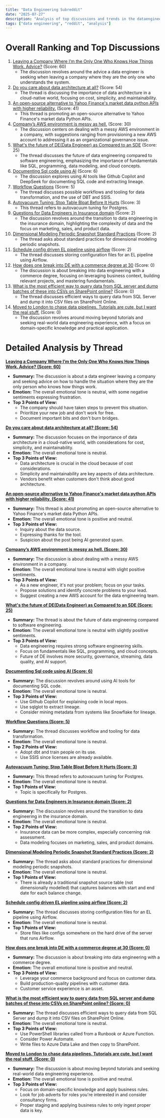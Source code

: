 ```yaml
---
title: "Data Engineering Subreddit"
date: "2025-07-27"
description: "Analysis of top discussions and trends in the dataengineering subreddit"
tags: ["data engineering", "reddit", "analysis"]
---
```


# Overall Ranking and Top Discussions
1.  [Leaving a Company Where I’m the Only One Who Knows How Things Work. Advice?](https://www.reddit.com/r/dataengineering/comments/1maloa5/leaving_a_company_where_im_the_only_one_who_knows/) (Score: 60)
    *   The discussion revolves around the advice a data engineer is seeking when leaving a company where they are the only one who understands the system.
2.  [Do you care about data architecture at all?](https://www.reddit.com/r/dataengineering/comments/1macii2/do_you_care_about_data_architecture_at_all/) (Score: 54)
    *   The thread is discussing the importance of data architecture in a cloud-native world, focusing on cost, simplicity, and maintainability.
3.  [An open-source alternative to Yahoo Finance's market data python APIs with higher reliability.](https://www.reddit.com/r/dataengineering/comments/1mab3ww/an_opensource_alternative_to_yahoo_finances/) (Score: 41)
    *   This thread is promoting an open-source alternative to Yahoo Finance's market data Python APIs.
4.  [Company’s AWS environment is messy as hell.](https://www.reddit.com/r/dataengineering/comments/1madx18/companys_aws_environment_is_messy_as_hell/) (Score: 30)
    *   The discussion centers on dealing with a messy AWS environment in a company, with suggestions ranging from provisioning a new AWS account to addressing it as an organizational governance issue.
5.  [What's the future of DE(Data Engineer) as Compared to an SDE](https://www.reddit.com/r/dataengineering/comments/1maijoh/whats_the_future_of_dedata_engineer_as_compared/) (Score: 25)
    *   The thread discusses the future of data engineering compared to software engineering, emphasizing the importance of fundamentals like SQL, programming, data modeling, and cloud concepts.
6.  [Documenting Sql code using AI](https://www.reddit.com/r/dataengineering/comments/1ma67b5/documenting_sql_code_using_ai/) (Score: 6)
    *   The discussion explores using AI tools like Github Copilot and DeepSeek for documenting SQL code and extracting lineage.
7.  [Workflow Questions](https://www.reddit.com/r/dataengineering/comments/1ma4aip/workflow_questions/) (Score: 5)
    *   The thread discusses possible workflows and tooling for data transformation, and the use of DBT and SSIS.
8.  [Autovacuum Tuning: Stop Table Bloat Before It Hurts](https://www.reddit.com/r/dataengineering/comments/1maqe1u/autovacuum_tuning_stop_table_bloat_before_it_hurts/) (Score: 3)
    *   This thread refers to autovacuum tuning for Postgres.
9.  [Questions for Data Engineers in Insurance domain](https://www.reddit.com/r/dataengineering/comments/1mag0x8/questions_for_data_engineers_in_insurance_domain/) (Score: 2)
    *   The discussion revolves around the transition to data engineering in the insurance domain, highlighting the complexity of data and the focus on marketing, sales, and product data.
10. [Dimensional Modeling Periodic Snapshot Standard Practices](https://www.reddit.com/r/dataengineering/comments/1marnw3/dimensional_modeling_periodic_snapshot_standard/) (Score: 2)
    *   The thread asks about standard practices for dimensional modeling periodic snapshots.
11. [Schedule config driven EL pipeline using airflow](https://www.reddit.com/r/dataengineering/comments/1mav3sj/schedule_config_driven_el_pipeline_using_airflow/) (Score: 2)
    *   The thread discusses storing configuration files for an EL pipeline using Airflow.
12. [How does one break into DE with a commerce degree at 30](https://www.reddit.com/r/dataengineering/comments/1maj6jg/how_does_one_break_into_de_with_a_commerce_degree/) (Score: 0)
    *   The discussion is about breaking into data engineering with a commerce degree, focusing on leveraging business context, building relevant projects, and mastering fundamentals.
13. [What is the most efficient way to query data from SQL server and dump batches of these into CSVs on SharePoint online?](https://www.reddit.com/r/dataengineering/comments/1majljq/what_is_the_most_efficient_way_to_query_data_from/) (Score: 0)
    *   The thread discusses efficient ways to query data from SQL Server and dump it into CSV files on SharePoint Online.
14. [Moved to London to chase data pipelines. Tutorials are cute, but I want the real stuff.](https://www.reddit.com/r/dataengineering/comments/1maopsk/moved_to_london_to_chase_data_pipelines_tutorials/) (Score: 0)
    *   The discussion revolves around moving beyond tutorials and seeking real-world data engineering experience, with a focus on domain-specific knowledge and practical application.

# Detailed Analysis by Thread
**[Leaving a Company Where I’m the Only One Who Knows How Things Work. Advice? (Score: 60)](https://www.reddit.com/r/dataengineering/comments/1maloa5/leaving_a_company_where_im_the_only_one_who_knows/)**
*  **Summary:** The discussion is about a data engineer leaving a company and seeking advice on how to handle the situation where they are the only person who knows how things work.
*  **Emotion:** The overall emotional tone is neutral, with some negative sentiments expressing frustration.
*  **Top 3 Points of View:**
    *   The company should have taken steps to prevent this situation.
    *   Prioritize your new job and don't work for free.
    *   Document important bits and don't burn bridges.

**[Do you care about data architecture at all? (Score: 54)](https://www.reddit.com/r/dataengineering/comments/1macii2/do_you_care_about_data_architecture_at_all/)**
*  **Summary:** The discussion focuses on the importance of data architecture in a cloud-native world, with considerations for cost, simplicity, and maintainability.
*  **Emotion:** The overall emotional tone is neutral.
*  **Top 3 Points of View:**
    *   Data architecture is crucial in the cloud because of cost considerations.
    *   Simplicity and maintainability are key aspects of data architecture.
    *   Vendors benefit when customers don't think about good architecture.

**[An open-source alternative to Yahoo Finance's market data python APIs with higher reliability. (Score: 41)](https://www.reddit.com/r/dataengineering/comments/1mab3ww/an_opensource_alternative_to_yahoo_finances/)**
*  **Summary:** This thread is about promoting an open-source alternative to Yahoo Finance's market data Python APIs.
*  **Emotion:** The overall emotional tone is positive and neutral.
*  **Top 3 Points of View:**
    *   Inquiry about the data source.
    *   Expressing thanks for the tool.
    *   Suspicion about the post being AI generated spam.

**[Company’s AWS environment is messy as hell. (Score: 30)](https://www.reddit.com/r/dataengineering/comments/1madx18/companys_aws_environment_is_messy_as_hell/)**
*  **Summary:** The discussion is about dealing with a messy AWS environment in a company.
*  **Emotion:** The overall emotional tone is neutral with slight positive sentiments.
*  **Top 3 Points of View:**
    *   As a new engineer, it's not your problem; focus on your tasks.
    *   Propose solutions and identify concrete problems to your lead.
    *   Suggest creating a new AWS account for the data engineering team.

**[What's the future of DE(Data Engineer) as Compared to an SDE (Score: 25)](https://www.reddit.com/r/dataengineering/comments/1maijoh/whats_the_future_of_dedata_engineer_as_compared/)**
*  **Summary:** The thread is about the future of data engineering compared to software engineering.
*  **Emotion:** The overall emotional tone is neutral with slightly positive sentiments.
*  **Top 3 Points of View:**
    *   Data engineering requires strong software engineering skills.
    *   Focus on fundamentals like SQL, programming, and cloud concepts.
    *   Future of DE involves more security, governance, streaming, data quality, and AI support.

**[Documenting Sql code using AI (Score: 6)](https://www.reddit.com/r/dataengineering/comments/1ma67b5/documenting_sql_code_using_ai/)**
*  **Summary:** The discussion revolves around using AI tools for documenting SQL code.
*  **Emotion:** The overall emotional tone is neutral.
*  **Top 3 Points of View:**
    *   Use Github Copilot for explaining code in local repos.
    *   Use sqlglot to extract lineage.
    *   Consider mining metadata from systems like Snowflake for lineage.

**[Workflow Questions (Score: 5)](https://www.reddit.com/r/dataengineering/comments/1ma4aip/workflow_questions/)**
*  **Summary:** The thread discusses workflow and tooling for data transformation.
*  **Emotion:** The overall emotional tone is neutral.
*  **Top 2 Points of View:**
    *   Adopt dbt and train people on its use.
    *   Use SSIS since licenses are already available.

**[Autovacuum Tuning: Stop Table Bloat Before It Hurts (Score: 3)](https://www.reddit.com/r/dataengineering/comments/1maqe1u/autovacuum_tuning_stop_table_bloat_before_it_hurts/)**
*  **Summary:** This thread refers to autovacuum tuning for Postgres.
*  **Emotion:** The overall emotional tone is neutral.
*  **Top 1 Points of View:**
    *   Topic is specifically for Postgres.

**[Questions for Data Engineers in Insurance domain (Score: 2)](https://www.reddit.com/r/dataengineering/comments/1mag0x8/questions_for_data_engineers_in_insurance_domain/)**
*  **Summary:** The discussion revolves around the transition to data engineering in the insurance domain.
*  **Emotion:** The overall emotional tone is neutral.
*  **Top 2 Points of View:**
    *   Insurance data can be more complex, especially concerning risk assessment.
    *   Data modeling focuses on marketing, sales, and product domains.

**[Dimensional Modeling Periodic Snapshot Standard Practices (Score: 2)](https://www.reddit.com/r/dataengineering/comments/1marnw3/dimensional_modeling_periodic_snapshot_standard/)**
*  **Summary:** The thread asks about standard practices for dimensional modeling periodic snapshots.
*  **Emotion:** The overall emotional tone is neutral.
*  **Top 1 Points of View:**
    *   There is already a traditional snapshot source table (not dimensionally modelled) that captures balances with start and end date for each balance change.

**[Schedule config driven EL pipeline using airflow (Score: 2)](https://www.reddit.com/r/dataengineering/comments/1mav3sj/schedule_config_driven_el_pipeline_using_airflow/)**
*  **Summary:** The thread discusses storing configuration files for an EL pipeline using Airflow.
*  **Emotion:** The overall emotional tone is neutral.
*  **Top 1 Points of View:**
    *   Store files like configs somewhere on the hard drive of the server that runs Airflow.

**[How does one break into DE with a commerce degree at 30 (Score: 0)](https://www.reddit.com/r/dataengineering/comments/1maj6jg/how_does_one_break_into_de_with_a_commerce_degree/)**
*  **Summary:** The discussion is about breaking into data engineering with a commerce degree.
*  **Emotion:** The overall emotional tone is positive and neutral.
*  **Top 3 Points of View:**
    *   Leverage your commerce background and focus on customer data.
    *   Build production-quality pipelines with customer data.
    *   Customer service experience is an asset.

**[What is the most efficient way to query data from SQL server and dump batches of these into CSVs on SharePoint online? (Score: 0)](https://www.reddit.com/r/dataengineering/comments/1majljq/what_is_the_most_efficient_way_to_query_data_from/)**
*  **Summary:** The thread discusses efficient ways to query data from SQL Server and dump it into CSV files on SharePoint Online.
*  **Emotion:** The overall emotional tone is neutral.
*  **Top 3 Points of View:**
    *   Use PowerShell libraries called from a Runbook or Azure Function.
    *   Consider Power Automate.
    *   Write files to Azure Data Lake and then copy to SharePoint.

**[Moved to London to chase data pipelines. Tutorials are cute, but I want the real stuff. (Score: 0)](https://www.reddit.com/r/dataengineering/comments/1maopsk/moved_to_london_to_chase_data_pipelines_tutorials/)**
*  **Summary:** The discussion is about moving beyond tutorials and seeking real-world data engineering experience.
*  **Emotion:** The overall emotional tone is positive and neutral.
*  **Top 3 Points of View:**
    *   Focus on domain-specific knowledge and apply business rules.
    *   Look for job adverts for roles you're interested in and consider consultancy firms.
    *   Proper staging and applying business rules to only ingest proper data is key.
